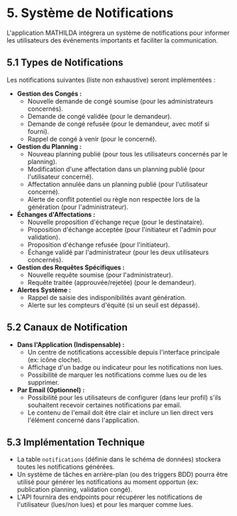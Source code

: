 # 5. Système de Notifications

L'application MATHILDA intégrera un système de notifications pour informer les utilisateurs des événements importants et faciliter la communication.

## 5.1 Types de Notifications

Les notifications suivantes (liste non exhaustive) seront implémentées :

*   **Gestion des Congés :**
    *   Nouvelle demande de congé soumise (pour les administrateurs concernés).
    *   Demande de congé validée (pour le demandeur).
    *   Demande de congé refusée (pour le demandeur, avec motif si fourni).
    *   Rappel de congé à venir (pour le concerné).
*   **Gestion du Planning :**
    *   Nouveau planning publié (pour tous les utilisateurs concernés par le planning).
    *   Modification d'une affectation dans un planning publié (pour l'utilisateur concerné).
    *   Affectation annulée dans un planning publié (pour l'utilisateur concerné).
    *   Alerte de conflit potentiel ou règle non respectée lors de la génération (pour l'administrateur).
*   **Échanges d'Affectations :**
    *   Nouvelle proposition d'échange reçue (pour le destinataire).
    *   Proposition d'échange acceptée (pour l'initiateur et l'admin pour validation).
    *   Proposition d'échange refusée (pour l'initiateur).
    *   Échange validé par l'administrateur (pour les deux utilisateurs concernés).
*   **Gestion des Requêtes Spécifiques :**
    *   Nouvelle requête soumise (pour l'administrateur).
    *   Requête traitée (approuvée/rejetée) (pour le demandeur).
*   **Alertes Système :**
    *   Rappel de saisie des indisponibilités avant génération.
    *   Alerte sur les compteurs d'équité (si un seuil est dépassé).

## 5.2 Canaux de Notification

*   **Dans l'Application (Indispensable) :**
    *   Un centre de notifications accessible depuis l'interface principale (ex: icône cloche).
    *   Affichage d'un badge ou indicateur pour les notifications non lues.
    *   Possibilité de marquer les notifications comme lues ou de les supprimer.
*   **Par Email (Optionnel) :**
    *   Possibilité pour les utilisateurs de configurer (dans leur profil) s'ils souhaitent recevoir certaines notifications par email.
    *   Le contenu de l'email doit être clair et inclure un lien direct vers l'élément concerné dans l'application.

## 5.3 Implémentation Technique

*   La table `notifications` (définie dans le schéma de données) stockera toutes les notifications générées.
*   Un système de tâches en arrière-plan (ou des triggers BDD) pourra être utilisé pour générer les notifications au moment opportun (ex: publication planning, validation congé).
*   L'API fournira des endpoints pour récupérer les notifications de l'utilisateur (lues/non lues) et pour les marquer comme lues. 